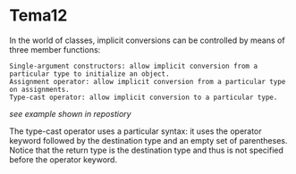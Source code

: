 # Tema12
In the world of classes, implicit conversions can be controlled by means of three member functions:

    Single-argument constructors: allow implicit conversion from a particular type to initialize an object.
    Assignment operator: allow implicit conversion from a particular type on assignments.
    Type-cast operator: allow implicit conversion to a particular type.


*see example shown in repostiory*

The type-cast operator uses a particular syntax: it uses the operator keyword followed by the destination type and an empty set of parentheses. Notice that the return type is the destination type and thus is not specified before the operator keyword.

